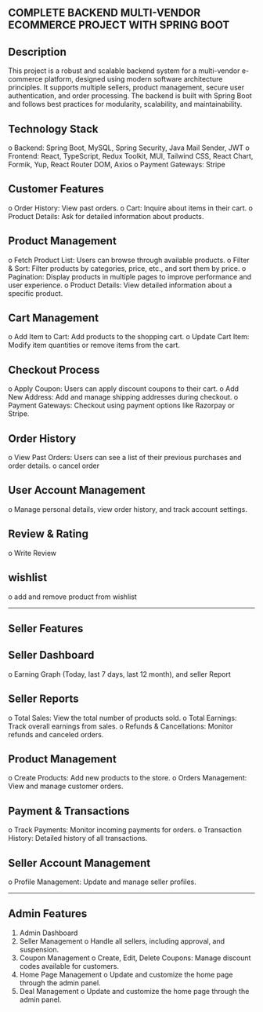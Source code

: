 ## COMPLETE BACKEND MULTI-VENDOR ECOMMERCE PROJECT WITH SPRING BOOT

## Description
This project is a robust and scalable backend system for a multi-vendor e-commerce platform, designed using modern software architecture principles. It supports multiple sellers, product management, secure user authentication, and order processing. The backend is built with Spring Boot and follows best practices for modularity, scalability, and maintainability.

## Technology Stack
o	Backend: Spring Boot, MySQL, Spring Security, Java Mail Sender, JWT
o	Frontend: React, TypeScript, Redux Toolkit, MUI, Tailwind CSS, React Chart, Formik, Yup, React Router DOM, Axios
o	Payment Gateways:  Stripe

## Customer Features
o	Order History: View past orders.
o	Cart: Inquire about items in their cart.
o	Product Details: Ask for detailed information about products.

## Product Management
o	Fetch Product List: Users can browse through available products.
o	Filter & Sort: Filter products by categories, price, etc., and sort them by price.
o	Pagination: Display products in multiple pages to improve performance and user experience.
o	Product Details: View detailed information about a specific product.

## Cart Management
o	Add Item to Cart: Add products to the shopping cart.
o	Update Cart Item: Modify item quantities or remove items from the cart.

## Checkout Process
o	Apply Coupon: Users can apply discount coupons to their cart.
o	Add New Address: Add and manage shipping addresses during checkout.
o	Payment Gateways: Checkout using payment options like Razorpay or Stripe.

## Order History
o	View Past Orders: Users can see a list of their previous purchases and order details.
o	cancel order

## User Account Management
o	Manage personal details, view order history, and track account settings.

## Review & Rating
o	Write Review

## wishlist
o	add and remove product from wishlist
________________________________________
## Seller Features

## Seller Dashboard
o	Earning Graph (Today, last 7 days, last 12 month), and seller Report
## Seller Reports
o	Total Sales: View the total number of products sold.
o	Total Earnings: Track overall earnings from sales.
o	Refunds & Cancellations: Monitor refunds and canceled orders.
## Product Management
o	Create Products: Add new products to the store.
o	Orders Management: View and manage customer orders.
## Payment & Transactions
o	Track Payments: Monitor incoming payments for orders.
o	Transaction History: Detailed history of all transactions.
## Seller Account Management
o	Profile Management: Update and manage seller profiles.
________________________________________
## Admin Features
1.	Admin Dashboard
2.	Seller Management
o	Handle all sellers, including approval, and suspension.
3.	Coupon Management
o	Create, Edit, Delete Coupons: Manage discount codes available for customers.
4.	Home Page Management
o	Update and customize the home page through the admin panel.
5.	Deal Management
o	Update and customize the home page through the admin panel.
